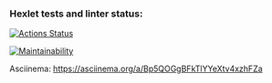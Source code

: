 ### Hexlet tests and linter status:
[![Actions Status](https://github.com/antonzvyagi/frontend-project-lvl1/workflows/hexlet-check/badge.svg)](https://github.com/antonzvyagi/frontend-project-lvl1/actions)

[![Maintainability](https://api.codeclimate.com/v1/badges/79f158465235a9849dc3/maintainability)](https://codeclimate.com/github/antonzvyagi/frontend-project-lvl1/maintainability)

Asciinema:
https://asciinema.org/a/Bp5QOGgBFkTlYYeXtv4xzhFZa